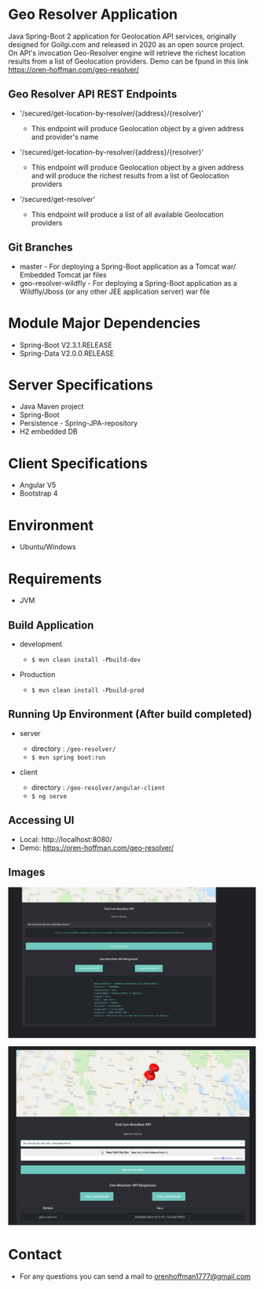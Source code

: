# Geo Resolver Application
Java Spring-Boot 2 application for Geolocation API services, originally designed for Gollgi.com and released in 2020 as an open source project.  
On API's invocation Geo-Resolver engine will retrieve the richest location results from a list of Geolocation providers.
Demo can be fpund in this link https://oren-hoffman.com/geo-resolver/

## Geo Resolver API REST Endpoints
- '/secured/get-location-by-resolver/{address}/{resolver}' 
    - This endpoint will produce Geolocation object by a given address and provider's name
        
    
- '/secured/get-location-by-resolver/{address}/{resolver}' 
    - This endpoint will produce Geolocation object by a given address and will produce the richest results from a list of Geolocation providers 
      
    
- '/secured/get-resolver' 
    - This endpoint will produce a list of all available Geolocation providers 
      


## Git Branches
- master - For deploying a Spring-Boot application as a Tomcat war/ Embedded Tomcat jar files
- geo-resolver-wildfly - For deploying a Spring-Boot application as a Wildfly/Jboss (or any other JEE application server) war file


# Module Major Dependencies
- Spring-Boot V2.3.1.RELEASE
- Spring-Data V2.0.0.RELEASE

# Server Specifications
- Java Maven project
- Spring-Boot
- Persistence - Spring-JPA-repository
- H2 embedded DB


# Client Specifications
- Angular V5
- Bootstrap 4

# Environment
 - Ubuntu/Windows
 
# Requirements
- JVM

## Build Application
- development
    - `$ mvn clean install -Pbuild-dev`
      
- Production
    - `$ mvn clean install -Pbuild-prod`
    
    
## Running Up Environment (After build completed)
- server
    - directory : `/geo-resolver/`
    - `$ mvn spring boot:run`
      
- client
    - directory : `/geo-resolver/angular-client`
    - `$ ng serve`


## Accessing UI
- Local: http://localhost:8080/
- Demo: https://oren-hoffman.com/geo-resolver/

## Images
![demo-resolver 1](resolver1.png)

![demo-resolver 2](resolver2.png)


# Contact
- For any questions you can send a mail to orenhoffman1777@gmail.com
